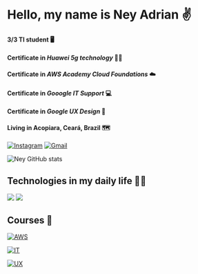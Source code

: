 # Hello, my name is Ney Adrian ✌️
#### 3/3 TI student 🖥️
#### Certificate in *Huawei 5g technology* 🧑‍💻
#### Certificate in *AWS Academy Cloud Foundations* ☁️
#### Certificate in *Gooogle IT Support* 💻
#### Certificate in *Google UX Design* 🎨
#### Living in Acopiara, Ceará, Brazil 🗺️

[![Instagram](https://img.shields.io/badge/Instagram-E4405F?style=for-the-badge&logo=instagram&logoColor=white)](https://www.instagram.com/neyadrian_?igsh=dzMzamY1ZDIwYzZw)
[![Gmail](https://img.shields.io/badge/Gmail-D14836?style=for-the-badge&logo=gmail&logoColor=white)](mailto:neyadrian2018@gmail.com)

![Ney GitHub stats](https://github-readme-stats.vercel.app/api?username=neyadrian&show_icons=true&theme=dark)

## Technologies in my daily life 👨‍💻

<div>
    <img src="https://skillicons.dev/icons?i=html,css,javascript,react,python" />
    <img src="https://skillicons.dev/icons?i=github,git,figma" /><br>
</div>

## Courses 🔰

[![AWS](https://images.credly.com/size/220x220/images/73e4a58b-a8ef-41a3-a7db-9183dd269882/image.png
)](https://www.credly.com/badges/deb3a6b1-186a-413f-9322-ff8380e5745c/public_url)

[![IT](https://images.credly.com/size/220x220/images/fb97a12f-c0f1-4f37-9b7d-4a830199fe84/GCC_badge_IT_Support_1000x1000.png
)](https://www.credly.com/badges/6fc0f7e6-c7cc-4690-bc7b-0d0698a4e9a7/public_url)

[![UX](https://images.credly.com/size/220x220/images/73e4a58b-a8ef-41a3-a7db-9183dd269882/image.png
)](https://www.credly.com/badges/deb3a6b1-186a-413f-9322-ff8380e5745c/public_url)
